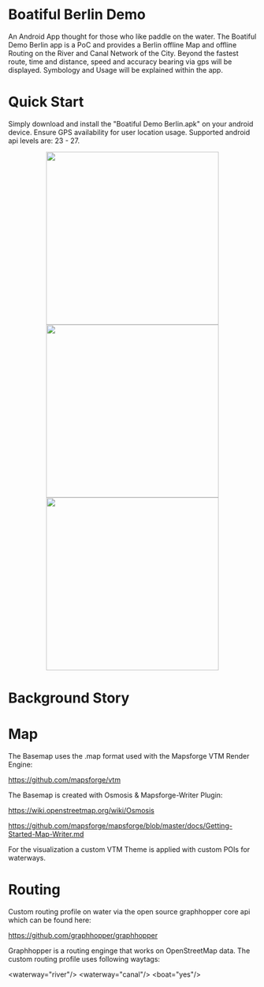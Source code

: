 # Boatiful Berlin Demo

An Android App thought for those who like paddle on the water. The Boatiful Demo Berlin app is a PoC and provides a Berlin offline Map
and offline Routing on the River and Canal Network of the City. Beyond the fastest route, time and distance, speed and accuracy bearing via gps will be displayed. Symbology and Usage will be explained within the app.




# Quick Start
Simply download and install the "Boatiful Demo Berlin.apk" on your android device. Ensure GPS availability for user location usage. Supported android api levels are: 23 - 27.

<p align="center">
  <img src="http://davmol.de/git_hub_data/Screenshot_20190120-130104.jpg" width="350">
  <img src="http://davmol.de/git_hub_data/Screenshot_20190120-130232.jpg" width="350">
  <img src="http://i67.tinypic.com/2iaztog.jpg" width="350">
</p>

 
# Background Story

# Map
The Basemap uses the .map format used with the Mapsforge VTM Render Engine:

https://github.com/mapsforge/vtm

The Basemap is created with Osmosis & Mapsforge-Writer Plugin:

https://wiki.openstreetmap.org/wiki/Osmosis

https://github.com/mapsforge/mapsforge/blob/master/docs/Getting-Started-Map-Writer.md

For the visualization a custom VTM Theme is applied with custom POIs for waterways.

# Routing
Custom routing profile on water via the open source graphhopper core api which can be found here:

https://github.com/graphhopper/graphhopper

Graphhopper is a routing enginge that works on OpenStreetMap data. The custom routing profile uses following waytags:

<waterway="river"/>
<waterway="canal"/>
<boat="yes"/>



